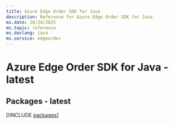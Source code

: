 ```yaml
---
title: Azure Edge Order SDK for Java
description: Reference for Azure Edge Order SDK for Java
ms.date: 10/24/2025
ms.topic: reference
ms.devlang: java
ms.service: edgeorder
---
```

# Azure Edge Order SDK for Java - latest
## Packages - latest
[!INCLUDE [packages](edge-order-index.md)]